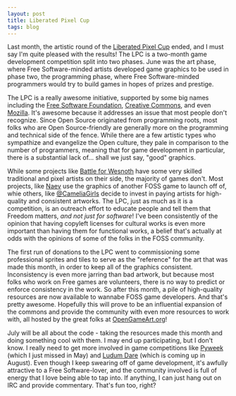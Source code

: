 ```yaml
---
layout: post
title: Liberated Pixel Cup
tags: blog
---
```


Last month, the artistic round of the <a href="http://lpc.opengameart.org">Liberated Pixel Cup</a> ended, and I must say I'm quite pleased with the results! The LPC is a two-month game development competition split into two phases. June was the art phase, where Free Software-minded artists developed game graphics to be used in phase two, the programming phase, where Free Software-minded programmers would try to build games in hopes of prizes and prestige.

The LPC is a really awesome initiative, supported by some big names including the <a href="http://fsf.org">Free Software Foundation</a>, <a href="http://creativecommons.org">Creative Commons</a>, and even <a href="http://mozilla.org">Mozilla</a>. It's awesome because it addresses an issue that most people don't recognize. Since Open Source originated from programming roots, most folks who are Open Source-friendly are generally more on the programming and technical side of the fence. While there are a few artistic types who sympathize and evangelize the Open culture, they pale in comparison to the number of programmers, meaning that for game development in particular, there is a substantial lack of... shall we just say, "good" graphics.

While some projects like <a href="http://wesnoth.org">Battle for Wesnoth</a> have some very skilled traditional and pixel artists on their side, the majority of games don't. Most projects, like <a href="http://naev.org">Naev</a> use the graphics of another FOSS game to launch off of, whie others, like <a href="http://cameliagirls.com">@CameliaGirls</a> decide to invest in paying artists for high-quality and consistent artworks. The LPC, just as much as it is a competition, is an outreach effort to educate people and tell them that Freedom matters, <em>and not just for software</em>! I've been consistently of the opinion that having copyleft licenses for cultural works is even more important than having them for functional works, a belief that's actually at odds with the opinions of some of the folks in the FOSS community.

The first run of donations to the LPC went to commissioning some professional sprites and tiles to serve as the "reference" for the art that was made this month, in order to keep all of the graphics consistent. Inconsistency is even more jarring than bad artwork, but because most folks who work on Free games are volunteers, there is no way to predict or enforce consistency in the work. So after this month, a pile of high-quality resources are now available to wannabe FOSS game developers. And that's pretty awesome. Hopefully this will prove to be an influential expansion of the commons and provide the community with even more resources to work with, all hosted by the great folks at <a href="http://opengameart.org">OpenGameArt.org</a>!

July will be all about the code - taking the resources made this month and doing something cool with them. I may end up participating, but I don't know. I really need to get more involved in game competitions like <a href="http://pyweek.org">Pyweek</a> (which I just missed in May) and <a href="http://ludumdare.com">Ludum Dare</a> (which is coming up in August). Even though I keep swearing off of game development, it's awfully attractive to a Free Software-lover, and the community involved is full of energy that I love being able to tap into. If anything, I can just hang out on IRC and provide commentary. That's fun too, right?
